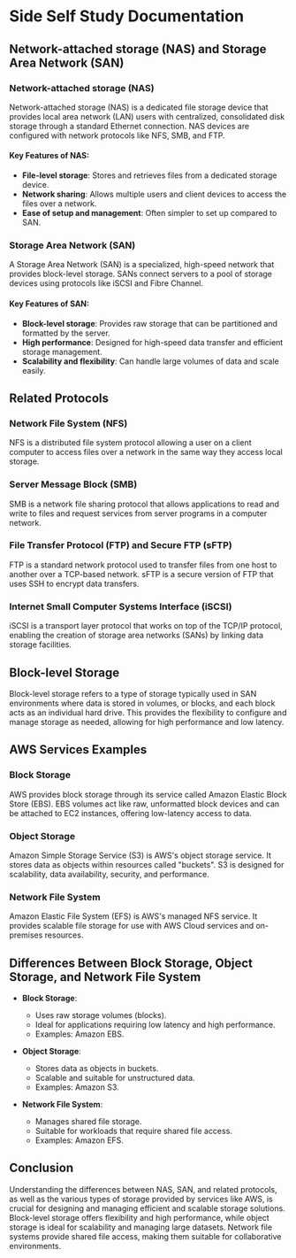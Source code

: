# Side Self Study Documentation

## Network-attached storage (NAS) and Storage Area Network (SAN)

### Network-attached storage (NAS)
Network-attached storage (NAS) is a dedicated file storage device that provides local area network (LAN) users with centralized, consolidated disk storage through a standard Ethernet connection. NAS devices are configured with network protocols like NFS, SMB, and FTP.

#### Key Features of NAS:
- **File-level storage**: Stores and retrieves files from a dedicated storage device.
- **Network sharing**: Allows multiple users and client devices to access the files over a network.
- **Ease of setup and management**: Often simpler to set up compared to SAN.

### Storage Area Network (SAN)
A Storage Area Network (SAN) is a specialized, high-speed network that provides block-level storage. SANs connect servers to a pool of storage devices using protocols like iSCSI and Fibre Channel.

#### Key Features of SAN:
- **Block-level storage**: Provides raw storage that can be partitioned and formatted by the server.
- **High performance**: Designed for high-speed data transfer and efficient storage management.
- **Scalability and flexibility**: Can handle large volumes of data and scale easily.

## Related Protocols

### Network File System (NFS)
NFS is a distributed file system protocol allowing a user on a client computer to access files over a network in the same way they access local storage.

### Server Message Block (SMB)
SMB is a network file sharing protocol that allows applications to read and write to files and request services from server programs in a computer network.

### File Transfer Protocol (FTP) and Secure FTP (sFTP)
FTP is a standard network protocol used to transfer files from one host to another over a TCP-based network. sFTP is a secure version of FTP that uses SSH to encrypt data transfers.

### Internet Small Computer Systems Interface (iSCSI)
iSCSI is a transport layer protocol that works on top of the TCP/IP protocol, enabling the creation of storage area networks (SANs) by linking data storage facilities.

## Block-level Storage
Block-level storage refers to a type of storage typically used in SAN environments where data is stored in volumes, or blocks, and each block acts as an individual hard drive. This provides the flexibility to configure and manage storage as needed, allowing for high performance and low latency.

## AWS Services Examples

### Block Storage
AWS provides block storage through its service called Amazon Elastic Block Store (EBS). EBS volumes act like raw, unformatted block devices and can be attached to EC2 instances, offering low-latency access to data.

### Object Storage
Amazon Simple Storage Service (S3) is AWS's object storage service. It stores data as objects within resources called "buckets". S3 is designed for scalability, data availability, security, and performance.

### Network File System
Amazon Elastic File System (EFS) is AWS's managed NFS service. It provides scalable file storage for use with AWS Cloud services and on-premises resources.

## Differences Between Block Storage, Object Storage, and Network File System

- **Block Storage**: 
  - Uses raw storage volumes (blocks).
  - Ideal for applications requiring low latency and high performance.
  - Examples: Amazon EBS.

- **Object Storage**: 
  - Stores data as objects in buckets.
  - Scalable and suitable for unstructured data.
  - Examples: Amazon S3.

- **Network File System**:
  - Manages shared file storage.
  - Suitable for workloads that require shared file access.
  - Examples: Amazon EFS.

## Conclusion
Understanding the differences between NAS, SAN, and related protocols, as well as the various types of storage provided by services like AWS, is crucial for designing and managing efficient and scalable storage solutions. Block-level storage offers flexibility and high performance, while object storage is ideal for scalability and managing large datasets. Network file systems provide shared file access, making them suitable for collaborative environments.
